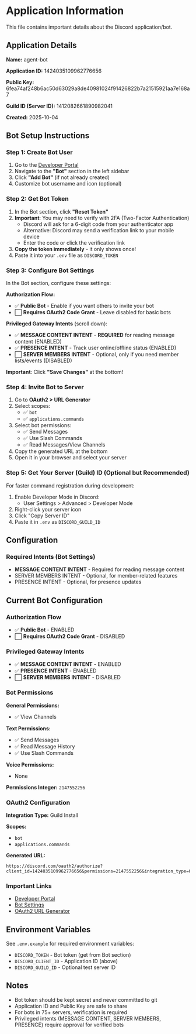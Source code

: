 # Application Information

This file contains important details about the Discord application/bot.

## Application Details

**Name:** agent-bot

**Application ID:** 1424035109962776656

**Public Key:** 6fea74af248b6ac50d63029a8de40981024f91426822b7a21515921aa7e168a7

**Guild ID (Server ID):** 1412082661890982041

**Created:** 2025-10-04

## Bot Setup Instructions

### Step 1: Create Bot User

1. Go to the [Developer Portal](https://discord.com/developers/applications/1424035109962776656)
2. Navigate to the **"Bot"** section in the left sidebar
3. Click **"Add Bot"** (if not already created)
4. Customize bot username and icon (optional)

### Step 2: Get Bot Token

1. In the Bot section, click **"Reset Token"**
2. **Important**: You may need to verify with 2FA (Two-Factor Authentication)
   - Discord will ask for a 6-digit code from your authenticator app
   - Alternative: Discord may send a verification link to your mobile device
   - Enter the code or click the verification link
3. **Copy the token immediately** - it only shows once!
4. Paste it into your `.env` file as `DISCORD_TOKEN`

### Step 3: Configure Bot Settings

In the Bot section, configure these settings:

**Authorization Flow:**

- ✅ **Public Bot** - Enable if you want others to invite your bot
- ⬜ **Requires OAuth2 Code Grant** - Leave disabled for basic bots

**Privileged Gateway Intents** (scroll down):

- ✅ **MESSAGE CONTENT INTENT** - **REQUIRED** for reading message content (ENABLED)
- ✅ **PRESENCE INTENT** - Track user online/offline status (ENABLED)
- ⬜ **SERVER MEMBERS INTENT** - Optional, only if you need member lists/events (DISABLED)

**Important**: Click **"Save Changes"** at the bottom!

### Step 4: Invite Bot to Server

1. Go to **OAuth2 > URL Generator**
2. Select scopes:
   - ✅ `bot`
   - ✅ `applications.commands`
3. Select bot permissions:
   - ✅ Send Messages
   - ✅ Use Slash Commands
   - ✅ Read Messages/View Channels
4. Copy the generated URL at the bottom
5. Open it in your browser and select your server

### Step 5: Get Your Server (Guild) ID (Optional but Recommended)

For faster command registration during development:

1. Enable Developer Mode in Discord:
   - User Settings > Advanced > Developer Mode
2. Right-click your server icon
3. Click "Copy Server ID"
4. Paste it in `.env` as `DISCORD_GUILD_ID`

## Configuration

### Required Intents (Bot Settings)

- **MESSAGE CONTENT INTENT** - Required for reading message content
- SERVER MEMBERS INTENT - Optional, for member-related features
- PRESENCE INTENT - Optional, for presence updates

## Current Bot Configuration

### Authorization Flow

- ✅ **Public Bot** - ENABLED
- ⬜ **Requires OAuth2 Code Grant** - DISABLED

### Privileged Gateway Intents

- ✅ **MESSAGE CONTENT INTENT** - ENABLED
- ✅ **PRESENCE INTENT** - ENABLED
- ⬜ **SERVER MEMBERS INTENT** - DISABLED

### Bot Permissions

**General Permissions:**

- ✅ View Channels

**Text Permissions:**

- ✅ Send Messages
- ✅ Read Message History
- ✅ Use Slash Commands

**Voice Permissions:**

- None

**Permissions Integer:** `2147552256`

### OAuth2 Configuration

**Integration Type:** Guild Install

**Scopes:**

- `bot`
- `applications.commands`

**Generated URL:**

```
https://discord.com/oauth2/authorize?client_id=1424035109962776656&permissions=2147552256&integration_type=0&scope=bot+applications.commands
```

### Important Links

- [Developer Portal](https://discord.com/developers/applications/1424035109962776656)
- [Bot Settings](https://discord.com/developers/applications/1424035109962776656/bot)
- [OAuth2 URL Generator](https://discord.com/developers/applications/1424035109962776656/oauth2/url-generator)

## Environment Variables

See `.env.example` for required environment variables:

- `DISCORD_TOKEN` - Bot token (get from Bot section)
- `DISCORD_CLIENT_ID` - Application ID (above)
- `DISCORD_GUILD_ID` - Optional test server ID

## Notes

- Bot token should be kept secret and never committed to git
- Application ID and Public Key are safe to share
- For bots in 75+ servers, verification is required
- Privileged intents (MESSAGE CONTENT, SERVER MEMBERS, PRESENCE) require approval for verified bots
